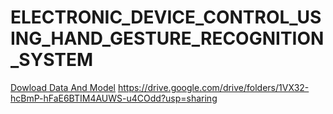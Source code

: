 # ELECTRONIC_DEVICE_CONTROL_USING_HAND_GESTURE_RECOGNITION_SYSTEM
[Dowload Data And Model]((https://drive.google.com/drive/folders/1VX32-hcBmP-hFaE6BTIM4AUWS-u4COdd?usp=sharing)https://drive.google.com/drive/folders/1VX32-hcBmP-hFaE6BTIM4AUWS-u4COdd?usp=sharing)
https://drive.google.com/drive/folders/1VX32-hcBmP-hFaE6BTIM4AUWS-u4COdd?usp=sharing
